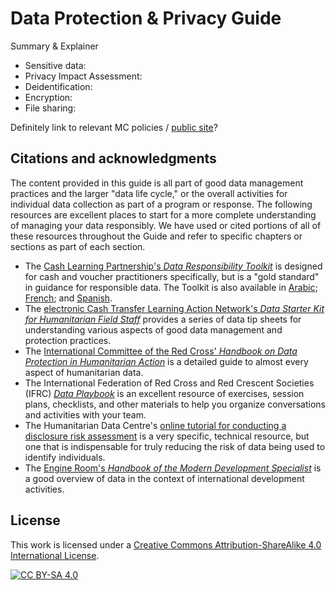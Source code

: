 # Data Protection & Privacy Guide
Summary & Explainer

- Sensitive data:
- Privacy Impact Assessment:
- Deidentification:
- Encryption:
- File sharing:

Definitely link to relevant MC policies / [public site](https://www.mercycorps.org/research-resources/responsible-data-toolkit)?

## Citations and acknowledgments
The content provided in this guide is all part of good data management practices and the larger "data life cycle," or the overall activities for individual data collection as part of a program or response. The following resources are excellent places to start for a more complete understanding of managing your data responsibly. We have used or cited portions of all of these resources throughout the Guide and refer to specific chapters or sections as part of each section.

- The [Cash Learning Partnership's *Data Responsibility Toolkit*](https://www.calpnetwork.org/wp-content/uploads/2021/03/Data-Responsibility-Toolkit_A-guide-for-Cash-and-Voucher-Practitioners.pdf) is designed for cash and voucher practitioners specifically, but is a "gold standard" in guidance for responsible data. The Toolkit is also available in [Arabic](https://www.calpnetwork.org/ar/publication/data-responsibility-toolkit-a-guide-for-cva-practitioners/); [French](https://www.calpnetwork.org/fr/publication/data-responsibility-toolkit-a-guide-for-cva-practitioners/); and [Spanish](https://www.calpnetwork.org/fr/publication/data-responsibility-toolkit-a-guide-for-cva-practitioners/).
- The [electronic Cash Transfer Learning Action Network's *Data Starter Kit for Humanitarian Field Staff*](https://www.calpnetwork.org/wp-content/uploads/2020/06/DataStarterKitforFieldStaffELAN.pdf) provides a series of data tip sheets for understanding various aspects of good data management and protection practices.
- The [International Committee of the Red Cross' *Handbook on Data Protection in Humanitarian Action*](https://www.icrc.org/en/data-protection-humanitarian-action-handbook) is a detailed guide to almost every aspect of humanitarian data.
- The International Federation of Red Cross and Red Crescent Societies (IFRC) [*Data Playbook*](https://preparecenter.org/toolkit/data-playbook-toolkit/) is an excellent resource of exercises, session plans, checklists, and other materials to help you organize conversations and activities with your team.
- The Humanitarian Data Centre's [online tutorial for conducting a disclosure risk assessment](https://centre.humdata.org/learning-path/disclosure-risk-assessment-overview/) is a very specific, technical resource, but one that is indispensable for truly reducing the risk of data being used to identify individuals.
- The [Engine Room's *Handbook of the Modern Development Specialist*](https://the-engine-room.github.io/responsible-data-handbook/) is a good overview of data in the context of international development activities.

## License
This work is licensed under a
[Creative Commons Attribution-ShareAlike 4.0 International License][cc-by-sa].

[![CC BY-SA 4.0][cc-by-sa-image]][cc-by-sa]

[cc-by-sa]: http://creativecommons.org/licenses/by-sa/4.0/
[cc-by-sa-image]: https://licensebuttons.net/l/by-sa/4.0/88x31.png
[cc-by-sa-shield]: https://img.shields.io/badge/License-CC%20BY--SA%204.0-lightgrey.svg
